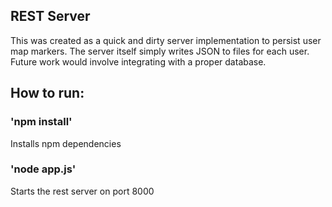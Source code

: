 ## REST Server

This was created as a quick and dirty server implementation to persist user map markers. The server itself simply writes JSON to files for each user. Future work would involve integrating with a proper database.

## How to run:

### 'npm install'

Installs npm dependencies

### 'node app.js'

Starts the rest server on port 8000
